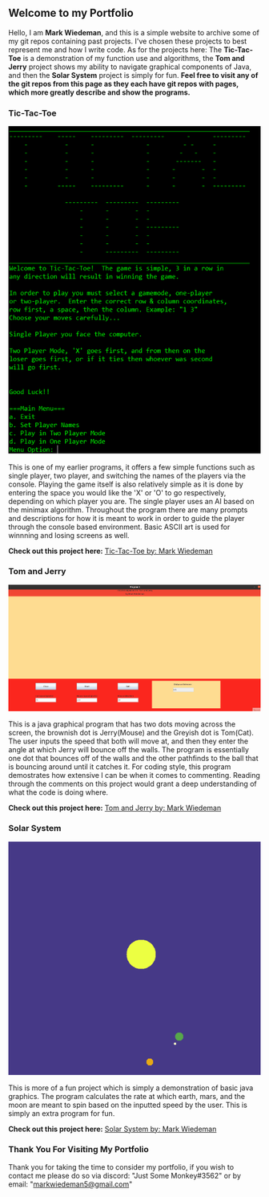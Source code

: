 ## Welcome to my Portfolio

Hello, I am **Mark Wiedeman**, and this is a simple website to archive some of my git repos containing past projects.  I've chosen these projects to best represent me and how I write code.  As for the projects here: The **Tic-Tac-Toe** is a demonstration of my function use and algorithms, the **Tom and Jerry** project shows my ability to navigate graphical components of Java, and then the **Solar System** project is simply for fun.  **Feel free to visit any of the git repos from this page as they each have git repos with pages, which more greatly describe and show the programs.**

### Tic-Tac-Toe
![Image](https://github.com/marklanglo/TicTacToe/blob/main/Screenshots/tictactoe1.PNG)

   This is one of my earlier programs, it offers a few simple functions such as single player, two player, and switching the names of the players via the console.  Playing the game itself is also relatively simple as it is done by entering the space you would like the 'X' or 'O' to go respectively, depending on which player you are. 
   The single player uses an AI based on the minimax algorithm.  Throughout the program there are many prompts and descriptions for how it is meant to work in order to guide the player through the console based environment.  Basic ASCII art is used for winnning and losing screens as well.

**Check out this project here:** [Tic-Tac-Toe by: Mark Wiedeman](https://github.com/marklanglo/TicTacToe/tree/main)

### Tom and Jerry
![GIF](https://github.com/marklanglo/My-Portfolio/blob/gh-pages/screenshots/catmouse.gif)

   This is a java graphical program that has two dots moving across the screen, the brownish dot is Jerry(Mouse) and the Greyish dot is Tom(Cat).  The user inputs the speed that both will move at, and then they enter the angle at which Jerry will bounce off the walls.  The program is essentially one dot that bounces off of the walls and the other pathfinds to the ball that is bouncing around until it catches it.
   For coding style, this program demostrates how extensive I can be when it comes to commenting.  Reading through the comments on this project would grant a deep understanding of what the code is doing where.

**Check out this project here:** [Tom and Jerry by: Mark Wiedeman](https://github.com/marklanglo/Tom-and-Jerry)

### Solar System
![GIF](https://github.com/marklanglo/My-Portfolio/blob/gh-pages/screenshots/SolarSystem.gif)
        
   This is more of a fun project which is simply a demonstration of basic java graphics.  The program calculates the rate at which earth, mars, and the moon are meant to spin based on the inputted speed by the user.  This is simply an extra program for fun.

**Check out this project here:** [Solar System by: Mark Wiedeman](https://github.com/marklanglo/Solar-System)




### Thank You For Visiting My Portfolio

Thank you for taking the time to consider my portfolio, if you wish to contact me please do so via discord: "Just Some Monkey#3562" or by email: "markwiedeman5@gmail.com"
